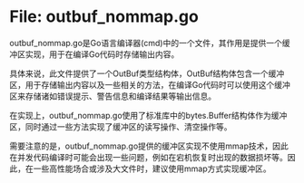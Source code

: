 # File: outbuf_nommap.go

outbuf_nommap.go是Go语言编译器(cmd)中的一个文件，其作用是提供一个缓冲区实现，用于在编译Go代码时存储输出内容。

具体来说，此文件提供了一个OutBuf类型结构体，OutBuf结构体包含一个缓冲区，用于存储输出内容以及一些相关的方法，在编译Go代码时可以使用这个缓冲区来存储诸如错误提示、警告信息和编译结果等输出信息。

在实现上，outbuf_nommap.go使用了标准库中的bytes.Buffer结构体作为缓冲区，同时通过一些方法实现了缓冲区的读写操作、清空操作等。

需要注意的是，outbuf_nommap.go提供的缓冲区实现不使用mmap技术，因此在并发代码编译时可能会出现一些问题，例如在宕机恢复时出现的数据损坏等。因此，在一些高性能场合或涉及大文件时，建议使用mmap方式实现缓冲区。


